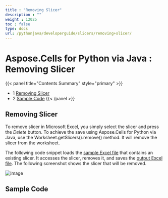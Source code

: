```yaml
---
title : "Removing Slicer" 
description : "" 
weight : 12025 
toc : false
type: docs
url: /pythonjava/developerguide/slicers/removing+slicer/
---
```


# Aspose.Cells for Python via Java : Removing Slicer


{{< panel title="Contents Summary" style="primary" >}}
*   1 [Removing Slicer](#removing-slicer)
*   2 [Sample Code](#sample-code)
{{< /panel >}}
 

## Removing Slicer

To remove slicer in Microsoft Excel, you simply select the slicer and press the *Delete* button. To achieve the save using Aspose.Cells for Python via Java, use the Worksheet.getSlicers().remove() method. It will remove the slicer from the worksheet. 

The following code snippet loads the [sample Excel file](https://docs2.aspose.com/cells/pythonjava/attachments/106201888/106364970.xlsx) that contains an existing slicer. It accesses the slicer, removes it, and saves the [output Excel file](https://docs2.aspose.com/cells/pythonjava/attachments/106201888/106364971.xlsx). The following screenshot shows the slicer that will be removed.

![image](https://docs.aspose.com/download/attachments/66948424/Removing-Slicer-using-Aspose.Cells.png?version=1&modificationDate=1530428350263&api=v2)

## Sample Code

